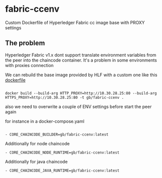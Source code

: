 # fabric-ccenv
Custom Dockerfile of Hyperledger Fabric cc image base with PROXY settings

## The problem

Hyperledger Fabric v1.x dont support translate environment variables from the peer into the chaincode container. It's a problem in some environments with proxies connection

We can rebuild the base image provided by HLF with a custom one like this [dockerfile](dockerfile)

~~~ 

docker build --build-arg HTTP_PROXY=http://10.30.28.25:80 --build-arg HTTPS_PROXY=http://10.30.28.25:80 -t gb/fabric-ccenv .

~~~

also we need to overwrite a couple of ENV settings before start the peer again

for instance in a docker-compose.yaml
~~~

- CORE_CHAINCODE_BUILDER=gb/fabric-ccenv:latest

~~~

Additionally for node chaincode

~~~
- CORE_CHAINCODE_NODE_RUNTIME=gb/fabric-ccenv:latest
~~~


Additionally for java chaincode

~~~
- CORE_CHAINCODE_JAVA_RUNTIME=gb/fabric-ccenv:latest
~~~
